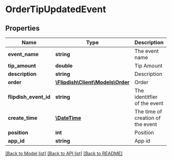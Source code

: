 # OrderTipUpdatedEvent

## Properties
Name | Type | Description | Notes
------------ | ------------- | ------------- | -------------
**event_name** | **string** | The event name | [optional] 
**tip_amount** | **double** | Tip Amount | [optional] 
**description** | **string** | Description | [optional] 
**order** | [**\Flipdish\Client\Models\Order**](Order.md) | Order | [optional] 
**flipdish_event_id** | **string** | The identitfier of the event | [optional] 
**create_time** | [**\DateTime**](\DateTime.md) | The time of creation of the event | [optional] 
**position** | **int** | Position | [optional] 
**app_id** | **string** | App id | [optional] 

[[Back to Model list]](../README.md#documentation-for-models) [[Back to API list]](../README.md#documentation-for-api-endpoints) [[Back to README]](../README.md)


